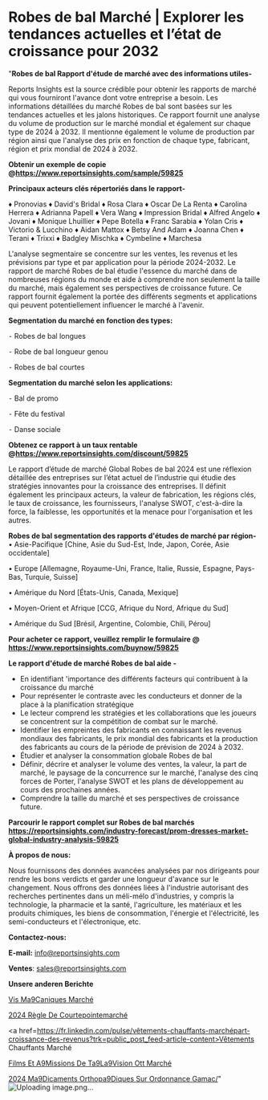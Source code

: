 # Robes de bal Marché | Explorer les tendances actuelles et l’état de croissance pour 2032

"<strong>Robes de bal Rapport d'étude de marché avec des informations utiles-</strong>

Reports Insights est la source crédible pour obtenir les rapports de marché qui vous fourniront l'avance dont votre entreprise a besoin. Les informations détaillées du marché Robes de bal sont basées sur les tendances actuelles et les jalons historiques. Ce rapport fournit une analyse du volume de production sur le marché mondial et également sur chaque type de 2024 à 2032. Il mentionne également le volume de production par région ainsi que l'analyse des prix en fonction de chaque type, fabricant, région et prix mondial de 2024 à 2032.

<strong><b>Obtenir un exemple de copie @</b></strong><a href=https://www.reportsinsights.com/sample/59825><strong><b>https://www.reportsinsights.com/sample/59825</b></strong></a>

<b>Principaux acteurs clés répertoriés dans le rapport-</b>

<b> </b>♦ Pronovias
♦ David's Bridal
♦ Rosa Clara
♦ Oscar De La Renta
♦ Carolina Herrera
♦ Adrianna Papell
♦ Vera Wang
♦ Impression Bridal
♦ Alfred Angelo
♦ Jovani
♦ Monique Lhuillier
♦ Pepe Botella
♦ Franc Sarabia
♦ Yolan Cris
♦ Victorio & Lucchino
♦ Aidan Mattox
♦ Betsy And Adam
♦ Joanna Chen
♦ Terani
♦ Trixxi
♦ Badgley Mischka
♦ Cymbeline
♦ Marchesa

L'analyse segmentaire se concentre sur les ventes, les revenus et les prévisions par type et par application pour la période 2024-2032. Le rapport de marché Robes de bal étudie l'essence du marché dans de nombreuses régions du monde et aide à comprendre non seulement la taille du marché, mais également ses perspectives de croissance future. Ce rapport fournit également la portée des différents segments et applications qui peuvent potentiellement influencer le marché à l'avenir.

<strong>Segmentation du marché en fonction des types:</strong>


⁃ Robes de bal longues

⁃ Robe de bal longueur genou

⁃ Robes de bal courtes

<strong>Segmentation du marché selon les applications:</strong>


⁃ Bal de promo

⁃ Fête du festival

⁃ Danse sociale

<strong><b>Obtenez ce rapport à un taux rentable @</b></strong><a href=https://www.reportsinsights.com/discount/59825><strong><b>https://www.reportsinsights.com/discount/59825</b></strong></a>

Le rapport d’étude de marché Global Robes de bal 2024 est une réflexion détaillée des entreprises sur l’état actuel de l’industrie qui étudie des stratégies innovantes pour la croissance des entreprises. Il définit également les principaux acteurs, la valeur de fabrication, les régions clés, le taux de croissance, les fournisseurs, l'analyse SWOT, c'est-à-dire la force, la faiblesse, les opportunités et la menace pour l'organisation et les autres.

<strong>Robes de bal segmentation des rapports d'études de marché par région-</strong>
• Asie-Pacifique [Chine, Asie du Sud-Est, Inde, Japon, Corée, Asie occidentale]

• Europe [Allemagne, Royaume-Uni, France, Italie, Russie, Espagne, Pays-Bas, Turquie, Suisse]

• Amérique du Nord [États-Unis, Canada, Mexique]

• Moyen-Orient et Afrique [CCG, Afrique du Nord, Afrique du Sud]

• Amérique du Sud [Brésil, Argentine, Colombie, Chili, Pérou]

<strong>Pour acheter ce rapport, veuillez remplir le formulaire @   <a href=https://www.reportsinsights.com/buynow/59825>https://www.reportsinsights.com/buynow/59825</a></strong>

<strong>Le rapport d'étude de marché Robes de bal aide -</strong>
<ul>
  <li>En identifiant 'importance des différents facteurs qui contribuent à la croissance du marché</li>
  <li>Pour représenter le contraste avec les conducteurs et donner de la place à la planification stratégique</li>
  <li>Le lecteur comprend les stratégies et les collaborations que les joueurs se concentrent sur la compétition de combat sur le marché.</li>
  <li>Identifier les empreintes des fabricants en connaissant les revenus mondiaux des fabricants, le prix mondial des fabricants et la production des fabricants au cours de la période de prévision de 2024 à 2032.</li>
  <li>Étudier et analyser la consommation globale Robes de bal</li>
  <li>Définir, décrire et analyser le volume des ventes, la valeur, la part de marché, le paysage de la concurrence sur le marché, l'analyse des cinq forces de Porter, l'analyse SWOT et les plans de développement au cours des prochaines années.</li>
  <li>Comprendre la taille du marché et ses perspectives de croissance future.</li>
</ul>

<strong>Parcourir le rapport complet sur Robes de bal marchés <a href=https://reportsinsights.com/industry-forecast/prom-dresses-market-global-industry-analysis-59825>https://reportsinsights.com/industry-forecast/prom-dresses-market-global-industry-analysis-59825</a></strong>

<strong>À propos de nous:</strong>

Nous fournissons des données avancées analysées par nos dirigeants pour rendre les bons verdicts et garder une longueur d'avance sur le changement. Nous offrons des données liées à l'industrie autorisant des recherches pertinentes dans un méli-mélo d'industries, y compris la technologie, la pharmacie et la santé, l'agriculture, les matériaux et les produits chimiques, les biens de consommation, l'énergie et l'électricité, les semi-conducteurs et l'électronique, etc.

<strong>Contactez-nous:</strong>

<strong>E-mail:</strong> <a href=mailto:info@reportsinsights.com>info@reportsinsights.com</a>

<strong>Ventes</strong>: <a href=mailto:sales@reportsinsights.com>sales@reportsinsights.com</a>

<strong>Unsere anderen Berichte</strong>

<a href=https://www.linkedin.com/pulse/vis-m%C3%A9caniques-march%C3%A9-2024-part-et-croissance-ztyse/>Vis Ma9Caniques Marché</a>

<a href=https://www.linkedin.com/pulse/2024-règle-de-courtepointemarché-segmentation-dtcse/>2024 Règle De Courtepointemarché</a>

<a href=https://fr.linkedin.com/pulse/vêtements-chauffants-marchépart-croissance-des-revenus?trk=public_post_feed-article-content>Vêtements Chauffants Marché</a>

<a href=https://www.linkedin.com/pulse/films-et-%C3%A9missions-de-t%C3%A9l%C3%A9vision-ott-march%C3%A9informations-x8hjf/>Films Et A9Missions De Ta9La9Vision Ott Marché</a>

<a href=https://www.linkedin.com/pulse/2024-m%C3%A9dicaments-orthop%C3%A9diques-sur-ordonnance-gamac/>2024 Ma9Dicaments Orthopa9Diques Sur Ordonnance Gamac/</a>"
![Uploading image.png…]()
